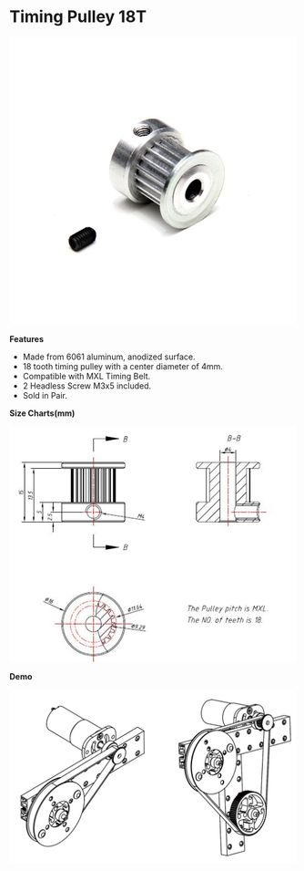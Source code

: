 # Timing Pulley 18T

![](../../../../.gitbook/assets/0%20%2889%29.jpeg)

**Features**

* Made from 6061 aluminum, anodized surface.
* 18 tooth timing pulley with a center diameter of 4mm.
* Compatible with MXL Timing Belt.
* 2 Headless Screw M3x5 included.
* Sold in Pair.

**Size Charts\(mm\)**

![](../../../../.gitbook/assets/1%20%2816%29.jpeg)

**Demo**

![](../../../../.gitbook/assets/2%20%2816%29.jpeg)

